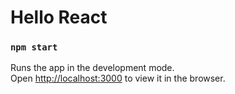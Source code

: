 # Hello React

### `npm start`

Runs the app in the development mode.<br>
Open [http://localhost:3000](http://localhost:3000) to view it in the browser.

